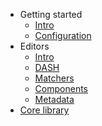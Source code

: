 * Getting started
  * [Intro](README.md)
  * [Configuration](configuration.md)
* Editors
  * [Intro](editors.md)
  * [DASH](editors/dash.md "DASH")
  * [Matchers](editors/matchers.md "Editor matchers")
  * [Components](editors/components.md)
  * [Metadata](editors/metadata.md "Editor metadata")
* [Core library](core.md)
